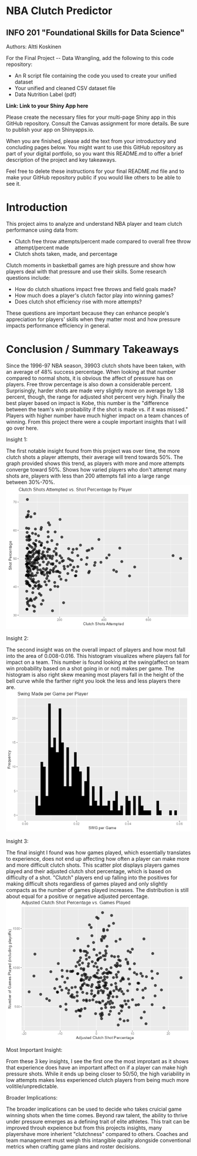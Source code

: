 # NBA Clutch Predictor
## INFO 201 "Foundational Skills for Data Science"

Authors: Altti Koskinen


For the Final Project -- Data Wrangling, add the following to this code repository:

* An R script file containing the code you used to create your unified dataset 
* Your unified and cleaned CSV dataset file
* Data Nutrition Label (pdf) 


**Link: Link to your Shiny App here**

Please create the necessary files for your multi-page Shiny app in this GitHub repository. Consult the Canvas assignment for more details. Be sure to publish your app on Shinyapps.io.

When you are finished, please add the text from your introductory and concluding pages below. You might want to use this GitHub repository as part of your digital portfolio, so you want this README.md to offer a brief description of the project and key takeaways.

Feel free to delete these instructions for your final README.md file and to make your GitHub repository public if you would like others to be able to see it. 

# Introduction

<p>This project aims to analyze and understand NBA player and team clutch performance using data from:</p>
      <ul>
        <li>Clutch free throw attempts/percent made compared to overall free throw attempt/percent made</li>
        <li>Clutch shots taken, made, and percentage</li>
      </ul>
      <p>Clutch moments in basketball games are high pressure and show how players deal with that pressure and use their skills. Some research questions include:</p>
      <ul>
        <li>How do clutch situations impact free throws and field goals made?</li>
        <li>How much does a player's clutch factor play into winning games?</li>
        <li>Does clutch shot efficiency rise with more attempts?</li>
      </ul>
      <p>These questions are important because they can enhance people's appreciation for players' skills when they matter most and how pressure impacts performance efficiency in general.</p>

# Conclusion / Summary Takeaways

Since the 1996-97 NBA season, 39903 clutch shots have been taken, with an average of 48% success percentage. When looking at that number compared to normal shots, it is obvious the affect of pressure has on players. Free throw percentage is also down a considerable percent. Surprisingly, harder shots are made very slightly more on average by 1.38 percent, though, the range for adjusted shot percent very high. Finally the best player based on impact is Kobe, this number is the "difference between the team's win probability if the shot is made vs. if it was missed." Players with higher number have much higher impact on a team chances of winning. From this project there were a couple important insights that I will go over here.

Insight 1:

The first notable insight found from this project was over time, the more clutch shots a player attempts, their average will trend towards 50%. The graph provided shows this trend, as players with more and more attempts converge toward 50%. Shows how varied players who don't attempt many shots are, players with less than 200 attempts fall into a large range between 30%-70%.
![Clutch Shot Pct Chart](./plot1.png)

Insight 2:

The second insight was on the overall impact of players and how most fall into the area of 0.008-0.016. This histogram visualizes where players fall for impact on a team. This number is found looking at the swing(affect on team win probability based on a shot going in or not) makes per game. The histogram is also right skew meaning most players fall in the height of the bell curve while the farther right you look the less and less players there are.
![Swing Per Game Chart](./plot2.png)

Insight 3:

The final insight I found was how games played, which essentially translates to experience, does not end up affecting how often a player can make more and more difficult clutch shots. This scatter plot displays players games played and their adjusted clutch shot percentage, which is based on difficulty of a shot. "Clutch" players end up falling into the positives for making difficult shots regardless of games played and only slightly compacts as the number of games played increases. The distribution is still about equal for a positive or negative adjusted percentage.
![Adjusted Clutch Shot Pct Chart](./plot3.png)

Most Important Insight:

From these 3 key insights, I see the first one the most improtant as it shows that experience does have an important affect on if a player can make high pressure shots. While it ends up being closer to 50/50, the high variability in low attempts makes less experienced clutch players from being much more volitile/unpredictable.

Broader Implications:

The broader implications can be used to decide who takes cruicial game winning shots when the time comes. Beyond raw talent, the ability to thrive under pressure emerges as a defining trait of elite athletes. This trait can be improved throuh expeience but from this projects insights, many playershave more inherient "clutchness" compared to others. Coaches and team management must weigh this intangible quality alongside conventional metrics when crafting game plans and roster decisions.
